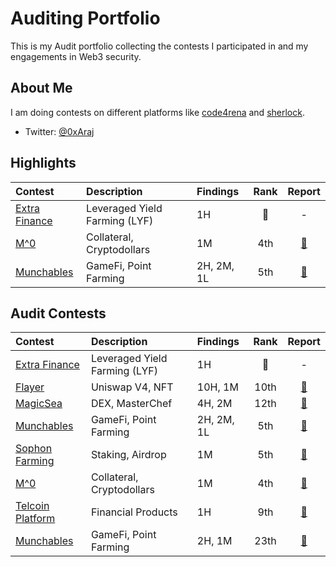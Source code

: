 # Auditing Portfolio

This is my Audit portfolio collecting the contests I participated in and my engagements in Web3 security.

## About Me

I am doing contests on different platforms like [code4rena](https://code4rena.com/) and [sherlock](https://www.sherlock.xyz/).

- Twitter: [@0xAraj](https://twitter.com/0xAraj)

## Highlights

| Contest                                                                    | Description                   | Findings   | Rank |                         Report                         |
| :------------------------------------------------------------------------- | :---------------------------- | :--------- | :--: | :----------------------------------------------------: |
| [Extra Finance](https://audits.sherlock.xyz/contests/380?filter=questions) | Leveraged Yield Farming (LYF) | 1H         |  🥉  |                           -                            |
| [M^0](https://audits.sherlock.xyz/contests/124)                            | Collateral, Cryptodollars     | 1M         | 4th  | [📄](https://audits.sherlock.xyz/contests/124/report)  |
| [Munchables](https://code4rena.com/audits/2024-05-munchables#top)          | GameFi, Point Farming         | 2H, 2M, 1L | 5th  | [📄](https://code4rena.com/reports/2024-05-munchables) |

## Audit Contests

| Contest                                                                    | Description                   | Findings   | Rank |                         Report                         |
| :------------------------------------------------------------------------- | :---------------------------- | :--------- | :--: | :----------------------------------------------------: |
| [Extra Finance](https://audits.sherlock.xyz/contests/380?filter=questions) | Leveraged Yield Farming (LYF) | 1H         |  🥉  |                           -                            |
| [Flayer](https://audits.sherlock.xyz/contests/468?filter=questions)        | Uniswap V4, NFT               | 10H, 1M    | 10th | [📄](https://audits.sherlock.xyz/contests/468/report)  |
| [MagicSea](https://audits.sherlock.xyz/contests/437)                       | DEX, MasterChef               | 4H, 2M     | 12th | [📄](https://audits.sherlock.xyz/contests/437/report)  |
| [Munchables](https://code4rena.com/audits/2024-05-munchables#top)          | GameFi, Point Farming         | 2H, 2M, 1L | 5th  | [📄](https://code4rena.com/reports/2024-05-munchables) |
| [Sophon Farming](https://audits.sherlock.xyz/contests/376)                 | Staking, Airdrop              | 1M         | 5th  | [📄](https://audits.sherlock.xyz/contests/376/report)  |
| [M^0](https://audits.sherlock.xyz/contests/124)                            | Collateral, Cryptodollars     | 1M         | 4th  | [📄](https://audits.sherlock.xyz/contests/124/report)  |
| [Telcoin Platform](https://audits.sherlock.xyz/contests/156)               | Financial Products            | 1H         | 9th  | [📄](https://audits.sherlock.xyz/contests/156/report)  |
| [Munchables](https://code4rena.com/audits/2024-07-munchables#top)          | GameFi, Point Farming         | 2H, 1M     | 23th | [📄](https://code4rena.com/reports/2024-07-munchables) |
